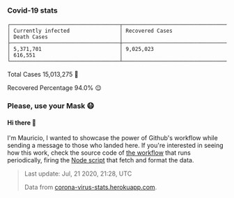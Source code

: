 
### Covid-19 stats

```
┌───────────────────────────────────┬───────────────────────────────────┬───────────────────────────────────┐
│ Currently infected                │ Recovered Cases                   │ Death Cases                       │
├───────────────────────────────────┼───────────────────────────────────┼───────────────────────────────────┤
│ 5,371,701                         │ 9,025,023                         │ 616,551                           │
└───────────────────────────────────┴───────────────────────────────────┴───────────────────────────────────┘
```

Total Cases 15,013,275 🦠

Recovered Percentage 94.0% 😌

### Please, use your Mask 😷

#### Hi there 👋
I'm Mauricio, I wanted to showcase the power of Github's workflow while sending a message to those who landed here.
If you're interested in seeing how this work, check the source code of [the workflow](https://github.com/mdottavio/mdottavio/blob/master/.github/workflows/updateReadme.yml) that runs periodically, firing
the [Node script](https://github.com/mdottavio/mdottavio/tree/covidstats) that fetch and format the data.

> Last update: Jul, 21 2020, 21:28, UTC
>
> Data from [corona-virus-stats.herokuapp.com](https://corona-virus-stats.herokuapp.com/api/v1/cases/general-stats).
